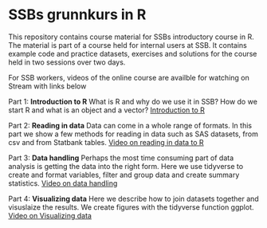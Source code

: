 # SSBs grunnkurs in R
This repository contains course material for SSBs introductory course in R. The material is part of a course held for internal users at SSB. 
It contains example code and practice datasets, exercises and solutions for the course held in two sessions over two days. 

For SSB workers, videos of the online course are availble for watching on Stream with links below

Part 1: **Introduction to R**
What is R and why do we use it in SSB? How do we start R and what is an object and a vector? [Introduction to R](https://web.microsoftstream.com/video/8846dced-ca77-449a-a927-b36c4caa53cb)

Part 2: **Reading in data**
Data can come in a whole range of formats. In this part we show a few methods for reading in data such as SAS datasets, from csv and from Statbank tables. [Video on reading in data to R](https://web.microsoftstream.com/video/a0a48bc0-fa74-48a0-bd2d-c587f67a24da)

Part 3: **Data handling**
Perhaps the most time consuming part of data analysis is getting the data into the right form. Here we use tidyverse to create and format variables, filter and group data and create summary statistics. [Video on data handling](https://web.microsoftstream.com/video/76b2d938-d316-4de9-b378-8154f192e98b)

Part 4: **Visualizing data**
Here we describe how to join datasets together and visuslaize the results. We create figures with the tidyverse function ggplot. [Video on Visualizing data](https://web.microsoftstream.com/video/3a01c023-2653-4e3d-9455-4303d59a0280)
